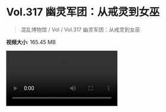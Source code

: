 # Vol.317 幽灵军团：从戒灵到女巫

> 混乱博物馆 / Vol / Vol.317 幽灵军团：从戒灵到女巫

**视频大小**: 165.45 MB

<div class="video"><video src="https://file.hsyhx.top/video/317.mp4" controls preload>🤔 您的浏览器不支持 video 标签</video></div>